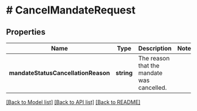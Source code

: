 # # CancelMandateRequest

## Properties

Name | Type | Description | Notes
------------ | ------------- | ------------- | -------------
**mandateStatusCancellationReason** | **string** | The reason that the mandate was cancelled. | 

[[Back to Model list]](../../README.md#documentation-for-models) [[Back to API list]](../../README.md#documentation-for-api-endpoints) [[Back to README]](../../README.md)


